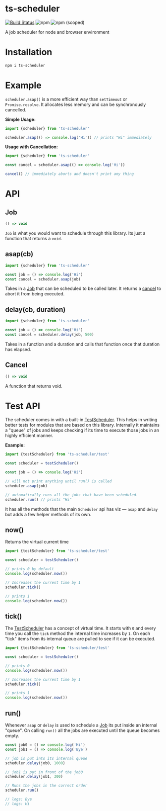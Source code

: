 # ts-scheduler

[![Build Status](https://travis-ci.com/tusharmath/ts-scheduler.svg?branch=master)](https://travis-ci.com/tusharmath/ts-scheduler)
![npm](https://img.shields.io/npm/v/ts-scheduler.svg)
![npm (scoped)](https://img.shields.io/npm/v/ts-scheduler.svg)

A job scheduler for node and browser environment

# Installation

```bash
npm i ts-scheduler
```

# Example

`scheduler.asap()` is a more efficient way than `setTimeout` or `Promise.resolve`. It allocates less memory and can be synchronously cancelled.

**Simple Usage:**

```ts
import {scheduler} from 'ts-scheduler'

scheduler.asap(() => console.log('Hi')) // prints "Hi" immediately
```

**Usage with Cancellation:**

```ts
import {scheduler} from 'ts-scheduler'

const cancel = scheduler.asap(() => console.log('Hi'))

cancel() // immediately aborts and doesn't print any thing
```

# API

## Job

```ts
() => void
```

`Job` is what you would want to schedule through this library. Its just a function that returns a `void`.

## asap(cb)

```ts
import {scheduler} from 'ts-scheduler'

const job = () => console.log('Hi')
const cancel = scheduler.asap(job)
```

Takes in a [Job](#job) that can be scheduled to be called later. It returns a [cancel](#cancel) to abort it from being executed.

## delay(cb, duration)

```ts
import {scheduler} from 'ts-scheduler'

const job = () => console.log('Hi')
const cancel = scheduler.delay(job, 500)
```

Takes in a function and a duration and calls that function once that duration has elapsed.

## Cancel

```ts
() => void
```

A function that returns void.

# Test API

The scheduler comes in with a built-in [TestScheduler]. This helps in writing better tests for modules that are based on this library. Internally it maintains a "queue" of jobs and keeps checking if its time to execute those jobs in an highly efficient manner.

**Example:**

```ts
import {testScheduler} from 'ts-scheduler/test'

const scheduler = testScheduler()

const job = () => console.log('Hi')

// will not print anything until run() is called
scheduler.asap(job)

// automatically runs all the jobs that have been scheduled.
scheduler.run() // prints "Hi"
```

It has all the methods that the main `Scheduler` api has viz — `asap` and `delay` but adds a few helper methods of its own.

## now()

Returns the virtual current time

```ts
import {testScheduler} from 'ts-scheduler/test'

const scheduler = testScheduler()

// prints 0 by default
console.log(scheduler.now())

// Increases the current time by 1
scheduler.tick()

// prints 1
console.log(scheduler.now())
```

## tick()

The [TestScheduler] has a concept of virtual time. It starts with `0` and every time you call the `tick` method the internal time increases by `1`. On each "tick" items from its internal queue are pulled to see if it can be executed.

```ts
import {testScheduler} from 'ts-scheduler/test'

const scheduler = testScheduler()

// prints 0
console.log(scheduler.now())

// Increases the current time by 1
scheduler.tick()

// prints 1
console.log(scheduler.now())
```

## run()

Whenever `asap` or `delay` is used to schedule a [Job](#job) its put inside an internal "queue". On calling `run()` all the jobs are executed until the queue becomes empty.

```ts
const job0 = () => console.log('Hi')
const job1 = () => console.log('Bye')

// job is put into its internal queue
scheduler.delay(job0, 1000)

// job1 is put in front of the job0
scheduler.delay(job1, 300)

// Runs the jobs in the correct order
scheduler.run()

// logs: Bye
// logs: Hi
```

[testscheduler]: https://github.com/tusharmath/ts-scheduler/blob/master/src/TestScheduler.ts
